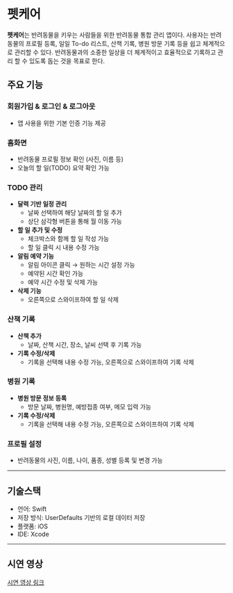# 펫케어
**펫케어**는 반려동물을 키우는 사람들을 위한 반려동물 통합 관리 앱이다.
사용자는 반려동물의 프로필 등록, 일일 To-do 리스트, 산책 기록, 병원 방문 기록 등을 쉽고 체계적으로 관리할 수 있다.
반려동물과의 소중한 일상을 더 체계적이고 효율적으로 기록하고 관리 할 수 있도록 돕는 것을 목표로 한다.

## 주요 기능

### 회원가입 & 로그인 & 로그아웃
- 앱 사용을 위한 기본 인증 기능 제공

### 홈화면
- 반려동물 프로필 정보 확인 (사진, 이름 등)
- 오늘의 할 일(TODO) 요약 확인 가능

### TODO 관리
- **달력 기반 일정 관리**  
  - 날짜 선택하여 해당 날짜의 할 일 추가
  - 상단 삼각형 버튼을 통해 월 이동 가능
- **할 일 추가 및 수정**
  - 체크박스와 함께 할 일 작성 가능
  - 할 일 클릭 시 내용 수정 가능
- **알림 예약 기능**
  - 알림 아이콘 클릭 → 원하는 시간 설정 가능
  - 예약된 시간 확인 가능
  - 예약 시간 수정 및 삭제 가능
- **삭제 기능**
  - 오른쪽으로 스와이프하여 할 일 삭제

### 산책 기록
- **산책 추가**
  - 날짜, 산책 시간, 장소, 날씨 선택 후 기록 가능
- **기록 수정/삭제**
  - 기록을 선택해 내용 수정 가능, 오른쪽으로 스와이프하여 기록 삭제 

### 병원 기록
- **병원 방문 정보 등록**
  - 방문 날짜, 병원명, 예방접종 여부, 메모 입력 가능
- **기록 수정/삭제**
  - 기록을 선택해 내용 수정 가능, 오른쪽으로 스와이프하여 기록 삭제 

### 프로필 설정
- 반려동물의 사진, 이름, 나이, 품종, 성별 등록 및 변경 가능

---

## 기술스택
- 언어: Swift
- 저장 방식: UserDefaults 기반의 로컬 데이터 저장
- 플랫폼: iOS
- IDE: Xcode

---

## 시연 영상
[시연 영상 링크](https://youtu.be/jfOqw7TEXhI)
